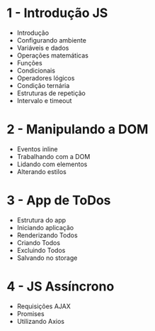 # 1 - Introdução JS

* Introdução
* Configurando ambiente
* Variáveis e dados
* Operações matemáticas
* Funções
* Condicionais
* Operadores lógicos
* Condição ternária
* Estruturas de repetição
* Intervalo e timeout

# 2 - Manipulando a DOM

* Eventos inline
* Trabalhando com a DOM
* Lidando com elementos
* Alterando estilos

# 3 - App de ToDos

* Estrutura do app
* Iniciando aplicação
* Renderizando Todos
* Criando Todos
* Excluindo Todos
* Salvando no storage

# 4 - JS Assíncrono

* Requisições AJAX
* Promises
* Utilizando Axios
